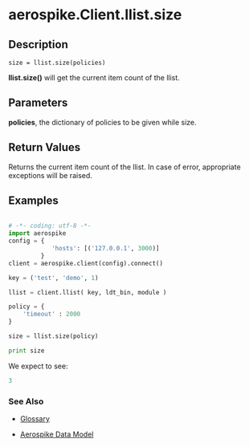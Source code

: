 
# aerospike.Client.llist.size

## Description

```
size = llist.size(policies)
```
**llist.size()** will get the current item count of the llist.    

## Parameters

**policies**, the dictionary of policies to be given while size.   

## Return Values
Returns the current item count of the llist. In case of error, appropriate exceptions will be raised.

## Examples

```python

# -*- coding: utf-8 -*-
import aerospike
config = {
            'hosts': [('127.0.0.1', 3000)]
         }
client = aerospike.client(config).connect()

key = ('test', 'demo', 1)

llist = client.llist( key, ldt_bin, module )

policy = {
    'timeout' : 2000
}

size = llist.size(policy)

print size


```

We expect to see:

```python
3
```



### See Also



- [Glossary](http://www.aerospike.com/docs/guide/glossary.html)

- [Aerospike Data Model](http://www.aerospike.com/docs/architecture/data-model.html)
